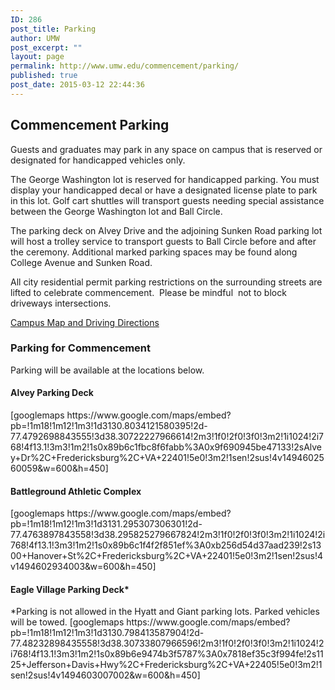 ```yaml
---
ID: 286
post_title: Parking
author: UMW
post_excerpt: ""
layout: page
permalink: http://www.umw.edu/commencement/parking/
published: true
post_date: 2015-03-12 22:44:36
---
```

<h2>Commencement Parking</h2>
Guests and graduates may park in any space on campus that is reserved or designated for handicapped vehicles only.

The George Washington lot is reserved for handicapped parking. You must display your handicapped decal or have a designated license plate to park in this lot. Golf cart shuttles will transport guests needing special assistance between the George Washington lot and Ball Circle.

The parking deck on Alvey Drive and the adjoining Sunken Road parking lot will host a trolley service to transport guests to Ball Circle before and after the ceremony. Additional marked parking spaces may be found along College Avenue and Sunken Road.

All city residential permit parking restrictions on the surrounding streets are lifted to celebrate commencement.  Please be mindful  not to block driveways intersections.

<a href="http://www.umw.edu/visitors/">Campus Map and Driving Directions</a>
<h3>Parking for Commencement</h3>
Parking will be available at the locations below.
<h4>Alvey Parking Deck</h4>
[googlemaps https://www.google.com/maps/embed?pb=!1m18!1m12!1m3!1d3130.8034121580395!2d-77.4792698843555!3d38.30722227966614!2m3!1f0!2f0!3f0!3m2!1i1024!2i768!4f13.1!3m3!1m2!1s0x89b6c1fbc8f6fabb%3A0x9f690945be47133!2sAlvey+Dr%2C+Fredericksburg%2C+VA+22401!5e0!3m2!1sen!2sus!4v1494602560059&amp;w=600&amp;h=450]
<h4></h4>
<h4>Battleground Athletic Complex</h4>
[googlemaps https://www.google.com/maps/embed?pb=!1m18!1m12!1m3!1d3131.295307306301!2d-77.4763897843558!3d38.295825279667824!2m3!1f0!2f0!3f0!3m2!1i1024!2i768!4f13.1!3m3!1m2!1s0x89b6c1f4f2f851ef%3A0xb256d54d37aad239!2s1300+Hanover+St%2C+Fredericksburg%2C+VA+22401!5e0!3m2!1sen!2sus!4v1494602934003&amp;w=600&amp;h=450]
<h4></h4>
<h4>Eagle Village Parking Deck*</h4>
*Parking is not allowed in the Hyatt and Giant parking lots. Parked vehicles will be towed.
[googlemaps https://www.google.com/maps/embed?pb=!1m18!1m12!1m3!1d3130.798413587904!2d-77.48232898435558!3d38.30733807966596!2m3!1f0!2f0!3f0!3m2!1i1024!2i768!4f13.1!3m3!1m2!1s0x89b6e9474b3f5787%3A0x7818ef35c3f994fe!2s1125+Jefferson+Davis+Hwy%2C+Fredericksburg%2C+VA+22405!5e0!3m2!1sen!2sus!4v1494603007002&amp;w=600&amp;h=450]